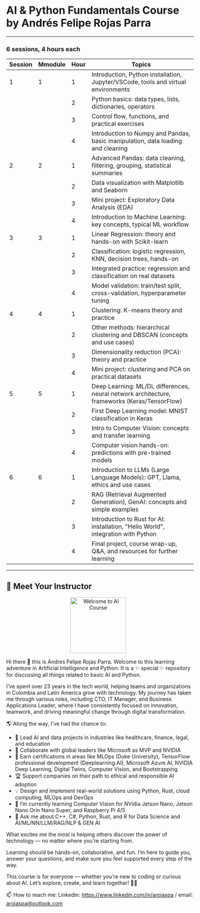 # AI & Python Fundamentals Course by Andrés Felipe Rojas Parra

---

### 6 sessions, 4 hours each

| Session | Mmodule    | Hour | Topics                                                                                               |
|---------|------------|------|------------------------------------------------------------------------------------------------------|
| 1       | 1          | 1    | Introduction, Python installation, Jupyter/VSCode, tools and virtual environments                    |
|         |            | 2    | Python basics: data types, lists, dictionaries, operators                                            |
|         |            | 3    | Control flow, functions, and practical exercises                                                     |
|         |            | 4    | Introduction to Numpy and Pandas, basic manipulation, data loading and cleaning                      |
| 2       | 2          | 1    | Advanced Pandas: data cleaning, filtering, grouping, statistical summaries                           |
|         |            | 2    | Data visualization with Matplotlib and Seaborn                                                       |
|         |            | 3    | Mini project: Exploratory Data Analysis (EDA)                                                        |
|         |            | 4    | Introduction to Machine Learning: key concepts, typical ML workflow                                  |
| 3       | 3          | 1    | Linear Regression: theory and hands-on with Scikit-learn                                             |
|         |            | 2    | Classification: logistic regression, KNN, decision trees, hands-on                                   |
|         |            | 3    | Integrated practice: regression and classification on real datasets                                  |
|         |            | 4    | Model validation: train/test split, cross-validation, hyperparameter tuning                          |
| 4       | 4          | 1    | Clustering: K-means theory and practice                                                             |
|         |            | 2    | Other methods: hierarchical clustering and DBSCAN (concepts and use cases)                           |
|         |            | 3    | Dimensionality reduction (PCA): theory and practice                                                  |
|         |            | 4    | Mini project: clustering and PCA on practical datasets                                               |
| 5       | 5          | 1    | Deep Learning: ML/DL differences, neural network architecture, frameworks (Keras/TensorFlow)         |
|         |            | 2    | First Deep Learning model: MNIST classification in Keras                                             |
|         |            | 3    | Intro to Computer Vision: concepts and transfer learning                                             |
|         |            | 4    | Computer vision hands-on: predictions with pre-trained models                                        |
| 6       | 6          | 1    | Introduction to LLMs (Large Language Models): GPT, Llama, ethics and use cases                       |
|         |            | 2    | RAG (Retrieval Augmented Generation), GenAI: concepts and simple examples                            |
|         |            | 3    | Introduction to Rust for AI: installation, "Hello World", integration with Python                     |
|         |            | 4    | Final project, course wrap-up, Q&A, and resources for further learning                               |

---
## 👋 Meet Your Instructor

<p align="center">
  <img src="https://avatars.githubusercontent.com/u/78565472?s=400&u=954d8759e9c21163d0e10e069aa12417b6e8cd96&v=4" alt="Welcome to AI Course" width="150" height="150" style="vertical-align: middle; margin-right: 10px;">
</p>

Hi there 👋 this is Andres Felipe Rojas Parra. Welcome to this learning adventure in Artificial Intelligence and Python. It is a ✨ special ✨ repository for discussing all things related to basic AI and Python.

I’ve spent over 23 years in the tech world, helping teams and organizations in Colombia and Latin America grow with technology. My journey has taken me through various roles, including CTO, IT Manager, and Business Applications Leader, where I have consistently focused on innovation, teamwork, and driving meaningful change through digital transformation.

🌎 Along the way, I’ve had the chance to:
- 🚀 Lead AI and data projects in industries like healthcare, finance, legal, and education
- 🤝 Collaborate with global leaders like Microsoft as MVP and NVIDIA
- 📜 Earn certifications in areas like MLOps (Duke University), TensorFlow professional development (Deeplearning.AI), Microsoft Azure AI, NVIDIA Deep Learning, Digital Twins, Computer Vision, and Bootstrapping
- 🏆 Support companies on their path to ethical and responsible AI adoption  
- 💡 Design and implement real-world solutions using Python, Rust, cloud computing, MLOps and DevOps
- 🌱 I’m currently learning Computer Vision for NVidia Jetson Nano, Jetson Nano Orin Nano Super, and Raspberry Pi 4/5
- 💬 Ask me about C++, C#, Python, Rust, and R for Data Science and AI/ML/NN/LLM/RAG/NLP & GEN AI

What excites me the most is helping others discover the power of technology — no matter where you’re starting from.  


Learning should be hands-on, collaborative, and fun. I’m here to guide you, answer your questions, and make sure you feel supported every step of the way.

This course is for everyone — whether you’re new to coding or curious about AI. Let’s explore, create, and learn together! 🌱✨


📫 How to reach me: Linkedin: https://www.linkedin.com/in/arojaspa / email: arojaspa@outlook.com
